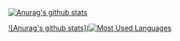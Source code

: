 [![Anurag's github stats](https://github-readme-stats.vercel.app/api?username=s4na&hide_border=true)](https://github.com/anuraghazra/github-readme-stats)

[![Anurag's github stats](![Most Used Languages](https://github-readme-stats.nzws.vercel.app/api/top-langs/?username=s4na&hide_border=true&layout=compact)](https://github.com/anuraghazra/github-readme-stats)
